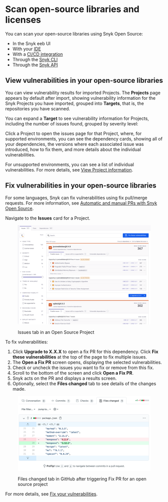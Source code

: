 # Scan open-source libraries and licenses

You can scan your open-source libraries using Snyk Open Source:&#x20;

* In the Snyk eeb UI
* With your [IDE](../../../developer-tools/snyk-ide-plugins-and-extensions/)
* With a [CI/CD integration](../../../developer-tools/snyk-ci-cd-integrations/)
* Through the [Snyk CLI](../../../developer-tools/snyk-cli/scan-and-maintain-projects-using-the-cli/snyk-cli-for-open-source/)
* Through the [Snyk API](../../../snyk-api/reference/test-v1.md)

## View vulnerabilities in your open-source libraries

You can view vulnerability results for imported Projects. The **Projects** page appears by default after import, showing vulnerability information for the Snyk Projects you have imported, grouped into **Targets**, that is, the repositories you have scanned.

You can expand a **Target** to see vulnerability information for Projects, including the number of issues found, grouped by severity level:

Click a Project to open the issues page for that Project, where, for supported environments,  you can see the dependency cards, showing all of your dependencies, the versions where each associated issue was introduced, how to fix them, and more details about the individual vulnerabilities.

For unsupported environments, you can see a list of individual vulnerabilities. For more details, see [View Project information](../../../snyk-platform-administration/snyk-projects/project-information.md).

## Fix vulnerabilities in your open-source libraries

For some languages, Snyk can fix vulnerabilities using fix pull/merge requests. For more information, see [Automatic and manual PRs with Snyk Open Source](../../pull-requests/snyk-pull-or-merge-requests/).

Navigate to the **Issues** card for a Project.

<figure><img src="../../../.gitbook/assets/OS-issues-tab-in-os-project.png" alt=""><figcaption><p>Issues tab in an Open Source Project</p></figcaption></figure>

To fix vulnerabilities:

1. Click **Upgrade to X.X.X** to open a fix PR for this dependency. Click **Fix these vulnerabilities** at the top of the page to fix multiple issues.
2. The **Open a Fix PR** screen opens, displaying the selected vulnerabilities.
3. Check or uncheck the issues you want to fix or remove from this fix.
4. Scroll to the bottom of the screen and click **Open a Fix PR**.
5. Snyk acts on the PR and displays a results screen.
6. Optionally, select the **Files changed** tab to see details of the changes made.

<figure><img src="../../../.gitbook/assets/screenshot_2021-04-09_at_17.46.22 (1).png" alt=".Files changed tab in GitHub after triggering Fix PR for an open source project"><figcaption><p>Files changed tab in GitHub after triggering Fix PR for an open source project</p></figcaption></figure>

For more details, see [Fix your vulnerabilities](../manage-vulnerabilities/fix-your-vulnerabilities.md).
